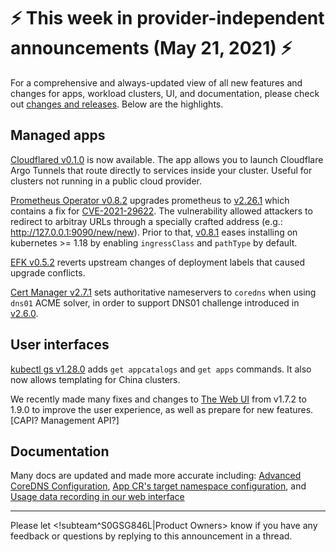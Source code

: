 # :zap: This week in provider-independent announcements (May 21, 2021) :zap:

For a comprehensive and always-updated view of all new features and changes for apps, workload clusters, UI, and documentation, please check out [changes and releases](https://docs.giantswarm.io/changes/). Below are the highlights.

## Managed apps

[Cloudflared v0.1.0](https://docs.giantswarm.io/changes/managed-apps/cloudflared-app/v0.1.0/) is now available. The app allows you to launch Cloudflare Argo Tunnels that route directly to services inside your cluster. Useful for clusters not running in a public cloud provider.

[Prometheus Operator v0.8.2](https://docs.giantswarm.io/changes/managed-apps/prometheus-operator-app/v0.8.2/) upgrades prometheus to [v2.26.1](https://github.com/prometheus/prometheus/releases/tag/v2.26.1) which contains a fix for [CVE-2021-29622](https://github.com/prometheus/prometheus/security/advisories/GHSA-vx57-7f4q-fpc7). The vulnerability allowed attackers to redirect to arbitray URLs through a specially crafted address (e.g.: http://127.0.0.1:9090/new/new<url>). Prior to that, [v0.8.1](https://docs.giantswarm.io/changes/managed-apps/prometheus-operator-app/v0.8.1/) eases installing on kubernetes >= 1.18 by enabling `ingressClass` and `pathType` by default.

[EFK v0.5.2](https://docs.giantswarm.io/changes/managed-apps/efk-stack-app/v0.5.2/) reverts upstream changes of deployment labels that caused upgrade conflicts.

[Cert Manager v2.7.1](https://docs.giantswarm.io/changes/managed-apps/cert-manager-app/v2.7.1/) sets authoritative nameservers to `coredns` when using `dns01` ACME solver, in order to support DNS01 challenge introduced in [v2.6.0](https://docs.giantswarm.io/changes/managed-apps/cert-manager-app/v2.6.0/).

## User interfaces

[kubectl gs v1.28.0](https://docs.giantswarm.io/changes/kubectl-gs/kubectl-gs/v1.28.0/) adds `get appcatalogs` and `get apps` commands. It also now allows templating for China clusters.

We recently made many fixes and changes to [The Web UI](https://docs.giantswarm.io/changes/web-ui/) from v1.7.2 to 1.9.0 to improve the user experience, as well as prepare for new features. [CAPI? Management API?]

## Documentation

Many docs are updated and made more accurate including: [Advanced CoreDNS Configuration](https://docs.giantswarm.io/advanced/coredns/), [App CR's target namespace configuration](https://docs.giantswarm.io/app-platform/namespace-configuration/), and [Usage data recording in our web interface](https://docs.giantswarm.io/ui-api/web/usage-data/)

---
Please let <!subteam^S0GSG846L|Product Owners> know if you have any feedback or questions by replying to this announcement in a thread.
